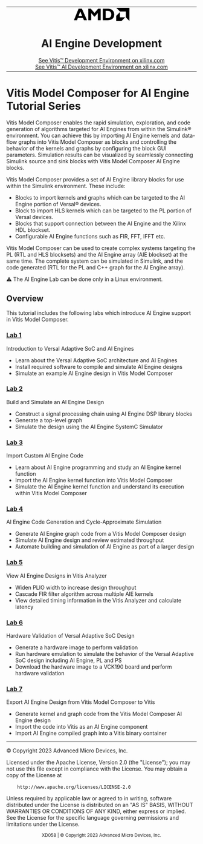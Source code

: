 <table class="sphinxhide" width="100%">
 <tr width="100%">
    <td align="center"><img src="https://raw.githubusercontent.com/Xilinx/Image-Collateral/main/xilinx-logo.png" width="30%"/><h1>AI Engine Development</h1>
    <a href="https://www.xilinx.com/products/design-tools/vitis.html">See Vitis™ Development Environment on xilinx.com</br></a>
    <a href="https://www.xilinx.com/products/design-tools/vitis/vitis-ai.html">See Vitis™ AI Development Environment on xilinx.com</a>
    </td>
 </tr>
</table>

# Vitis Model Composer for AI Engine Tutorial Series

Vitis Model Composer enables the rapid simulation, exploration, and code generation of algorithms targeted for AI Engines from within the Simulink® environment. You can achieve this by importing AI Engine kernels and data-flow graphs into Vitis Model Composer as blocks and controlling the behavior of the kernels and graphs by configuring the block GUI parameters. Simulation results can be visualized by seamlessly connecting Simulink source and sink blocks with Vitis Model Composer AI Engine blocks.

Vitis Model Composer provides a set of AI Engine library blocks for use within the Simulink environment. These include:
 * Blocks to import kernels and graphs which can be targeted to the AI Engine portion of Versal® devices.
 * Block to import HLS kernels which can be targeted to the PL portion of Versal devices.
 * Blocks that support connection between the AI Engine and the Xilinx HDL blockset.
 * Configurable AI Engine functions such as FIR, FFT, IFFT etc.

Vitis Model Composer can be used to create complex systems targeting the PL (RTL and HLS blocksets) and the AI Engine array (AIE blockset) at the same time. The complete system can be simulated in Simulink, and the code generated (RTL for the PL and C++ graph for the AI Engine array).

:warning: The AI Engine Lab can be done only in a Linux environment.

## Overview

This tutorial includes the following labs which introduce AI Engine support in Vitis Model Composer.

### [Lab 1](./01-Introduction_to_Versal_and_AI_Engines/README.md)

Introduction to Versal Adaptive SoC and AI Engines
 * Learn about the Versal Adaptive SoC architecture and AI Engines
 * Install required software to compile and simulate AI Engine designs
 * Simulate an example AI Engine design in Vitis Model Composer

### [Lab 2](./02-Build_and_Simulate_AI_Engine_Design/README.md)

Build and Simulate an AI Engine Design
 * Construct a signal processing chain using AI Engine DSP library blocks
 * Generate a top-level graph
 * Simulate the design using the AI Engine SystemC Simulator

### [Lab 3](./03-Import_Custom_AI_Engine_Code/README.md)

Import Custom AI Engine Code
 * Learn about AI Engine programming and study an AI Engine kernel function 
 * Import the AI Engine kernel function into Vitis Model Composer
 * Simulate the AI Engine kernel function and understand its execution within Vitis Model Composer

### [Lab 4](./04-AI_Engine_Code_Generation/README.md)

AI Engine Code Generation and Cycle-Approximate Simulation
 * Generate AI Engine graph code from a Vitis Model Composer design
 * Simulate AI Engine design and review estimated throughput
 * Automate building and simulation of AI Engine as part of a larger design

### [Lab 5](./05-Vitis_Analyzer/README.md)

View AI Engine Designs in Vitis Analyzer
 * Widen PLIO width to increase design throughput
 * Cascade FIR filter algorithm across multiple AIE kernels
 * View detailed timing information in the Vitis Analyzer and calculate latency

### [Lab 6](./06-Hardware_Validation/README.md)

Hardware Validation of Versal Adaptive SoC Design
 * Generate a hardware image to perform validation
 * Run hardware emulation to simulate the behavior of the Versal Adaptive SoC design including AI Engine, PL and PS
 * Download the hardware image to a VCK190 board and perform hardware validation

### [Lab 7](./07-Export_to_Vitis/README.md)

Export AI Engine Design from Vitis Model Composer to Vitis
 * Generate kernel and graph code from the Vitis Model Composer AI Engine design
 * Import the code into Vitis as an AI Engine component
 * Import AI Engine compiled graph into a Vitis binary container

---

&copy; Copyright 2023 Advanced Micro Devices, Inc.

Licensed under the Apache License, Version 2.0 (the "License");
you may not use this file except in compliance with the License.
You may obtain a copy of the License at

```
    http://www.apache.org/licenses/LICENSE-2.0
```

Unless required by applicable law or agreed to in writing, software
distributed under the License is distributed on an "AS IS" BASIS,
WITHOUT WARRANTIES OR CONDITIONS OF ANY KIND, either express or implied.
See the License for the specific language governing permissions and
limitations under the License.

<p align="center"><sup>XD058 | &copy; Copyright 2023 Advanced Micro Devices, Inc.</sup></p>
